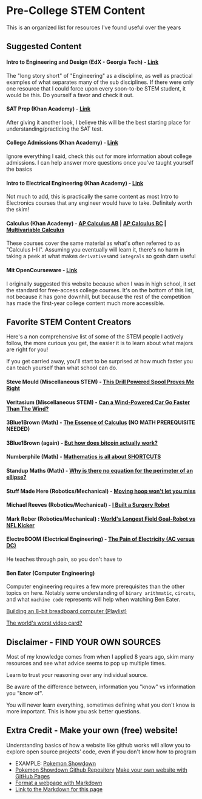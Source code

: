 # Pre-College STEM Content
This is an organized list for resources I've found useful over the years  

## Suggested Content

#### Intro to Engineering and Design (EdX - Georgia Tech) - [Link](https://www.edx.org/course/introduction-to-engineering-and-design)

The "long story short" of "Engineering" as a discipline, as well as practical examples of what separates many of the sub disciplines. If there were only one resource that I could force upon every soon-to-be STEM student, it would be this. Do yourself a favor and check it out.

#### SAT Prep (Khan Academy) - [Link](https://www.khanacademy.org/mission/sat/)

After giving it another look, I believe this will be the best starting place for understanding/practicing the SAT test.

#### College Admissions (Khan Academy) - [Link](https://www.khanacademy.org/college-careers-more/college-admissions)

Ignore everything I said, check this out for more information about college admissions. I can help answer more questions once you've taught yourself the basics

#### Intro to Electrical Engineering (Khan Academy) - [Link](https://www.khanacademy.org/science/electrical-engineering)

Not much to add, this is practically the same content as most Intro to Electronics courses that any engineer would have to take. Definitely worth the skim!

#### Calculus (Khan Academy) - [AP Calculus AB](https://www.khanacademy.org/math/ap-calculus-ab) | [AP Calculus BC](https://www.khanacademy.org/math/ap-calculus-bc) | [Multivariable Calculus](https://www.khanacademy.org/math/multivariable-calculus)
These courses cover the same material as what's often referred to as "Calculus I-III". Assuming you eventually will learn it, there's no harm in taking a peek at what makes `derivatives`and  `integrals` so gosh darn useful

#### Mit OpenCourseware - [Link](https://ocw.mit.edu/index.htm)
   I originally suggested this website because when I was in high school, it set the standard for free-access college courses. It's on the bottom of this list, not because it has gone downhill, but because the rest of the competition has made the first-year college content much more accessible.

## Favorite STEM Content Creators

Here's a non comprehensive list of some of the STEM people I actively follow, the more curious you get, the easier it is to learn about what majors are right for you!

If you get carried away, you'll start to be surprised at how much faster you can teach yourself than what school can do.

 
#### Steve Mould (Miscellaneous STEM) - [This Drill Powered Spool Proves Me Right](https://www.youtube.com/watch?v=bcsb1xAv7XA)
  
#### Veritasium (Miscellaneous STEM) - [Can a Wind-Powered Car Go Faster Than The Wind?](https://www.youtube.com/watch?v=jyQwgBAaBag)

#### 3Blue1Brown (Math) - [The Essence of Calculus](https://www.youtube.com/watch?v=WUvTyaaNkzM) (NO MATH PREREQUISITE NEEDED)

#### 3Blue1Brown (again) - [But how does bitcoin actually work?](https://www.youtube.com/watch?v=bBC-nXj3Ng4)

#### Numberphile (Math) - [Mathematics is all about SHORTCUTS](https://www.youtube.com/watch?v=BdEWCxt8C0M)

#### Standup Maths (Math) - [Why is there no equation for the perimeter of an ellipse?](https://www.youtube.com/watch?v=5nW3nJhBHL0) 

#### Stuff Made Here (Robotics/Mechanical) - [Moving hoop won't let you miss](https://www.youtube.com/watch?v=myO8fxhDRW0)

#### Michael Reeves (Robotics/Mechanical) - [I Built a Surgery Robot](https://www.youtube.com/watch?v=A_BlNA7bBxo)

#### Mark Rober (Robotics/Mechanical) : [World's Longest Field Goal-Robot vs NFL Kicker](https://www.youtube.com/watch?v=P_6my53IlxY)

#### ElectroBOOM (Electrical Engineering) - [The Pain of Electricity (AC versus DC)](https://www.youtube.com/watch?v=hp97GjuULX8)
  He teaches through pain, so you don't have to

#### Ben Eater (Computer Engineering)
Computer engineering requires a few more prerequisites than the other topics on here. Notably some understanding of `binary arithmatic`, `circuts`, and what `machine code` represents will help when watching Ben Eater.

[Building an 8-bit breadboard computer (Playlist)](https://www.youtube.com/watch?v=HyznrdDSSGM)

[The world's worst video card?](https://www.youtube.com/watch?v=l7rce6IQDWs)




## Disclaimer - FIND YOUR OWN SOURCES
Most of my knowledge comes from when I applied 8 years ago, skim many resources and see what advice seems to pop up multiple times.

Learn to trust your reasoning over any individual source.

Be aware of the difference between, information you "know" vs information you "know of".

You will never learn everything, sometimes defining what you don't know is more important. This is how you ask better questions.

## Extra Credit - Make your own (free) website!
  Understanding basics of how a website like github works will allow you to explore open source projects' code, even if you don't know how to program
  * EXAMPLE: [Pokemon Showdown](https://play.pokemonshowdown.com/)
  * [Pokemon Showdown Github Repository](https://github.com/smogon/pokemon-showdown)
  [Make your own website with GitHub Pages](https://lab.github.com/githubtraining/github-pages)
  * [Format a webpage with Markdown](https://lab.github.com/githubtraining/communicating-using-markdown)
  * [Link to the Markdown for this page](https://github.com/mikhaidn/Plokmin/blob/main/IntroToEngineering.md)